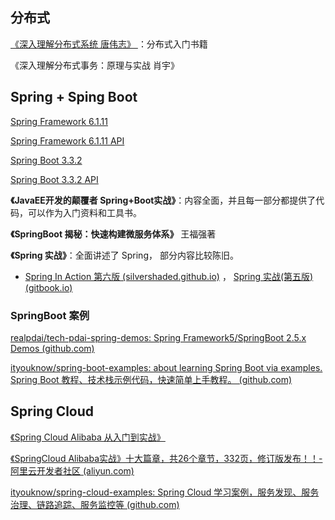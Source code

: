 ## 分布式

[《深入理解分布式系统  唐伟志》 ](https://pan.baidu.com/s/1AI3R0kA-5HF29svXXLWwTw)：分布式入门书籍

《深入理解分布式事务：原理与实战 肖宇》



## Spring + Sping Boot

[Spring Framework 6.1.11](https://docs.spring.io/spring-framework/reference/overview.html)

[Spring Framework 6.1.11 API](https://docs.spring.io/spring-framework/docs/6.1.11/javadoc-api/)

[Spring Boot 3.3.2](https://docs.spring.io/spring-boot/documentation.html)

[Spring Boot 3.3.2 API](https://docs.spring.io/spring-boot/api/java/index.html)

**《JavaEE开发的颠覆者  Spring+Boot实战》**：内容全面，并且每一部分都提供了代码，可以作为入门资料和工具书。

**《SpringBoot 揭秘：快速构建微服务体系》** 王福强著

**《Spring 实战》**：全面讲述了 Spring， 部分内容比较陈旧。

- [Spring In Action  第六版 (silvershaded.github.io)](https://silvershaded.github.io/Spring-Save/Welcome.html) ， [ Spring 实战(第五版) (gitbook.io)](https://potoyang.gitbook.io/spring-in-action-v5/di-yi-bu-fen-spring-ji-chu)



### SpringBoot 案例

[realpdai/tech-pdai-spring-demos: Spring Framework5/SpringBoot 2.5.x Demos (github.com)](https://github.com/realpdai/tech-pdai-spring-demos)

[ityouknow/spring-boot-examples: about learning Spring Boot via examples. Spring Boot 教程、技术栈示例代码，快速简单上手教程。 (github.com)](https://github.com/ityouknow/spring-boot-examples)





## Spring Cloud

[《Spring Cloud Alibaba 从入门到实战》](https://developer.aliyun.com/article/778252)

[《SpringCloud Alibaba实战》十大篇章，共26个章节，332页，修订版发布！！-阿里云开发者社区 (aliyun.com)](https://developer.aliyun.com/article/1048473)

[ityouknow/spring-cloud-examples: Spring Cloud 学习案例，服务发现、服务治理、链路追踪、服务监控等 (github.com)](https://github.com/ityouknow/spring-cloud-examples)